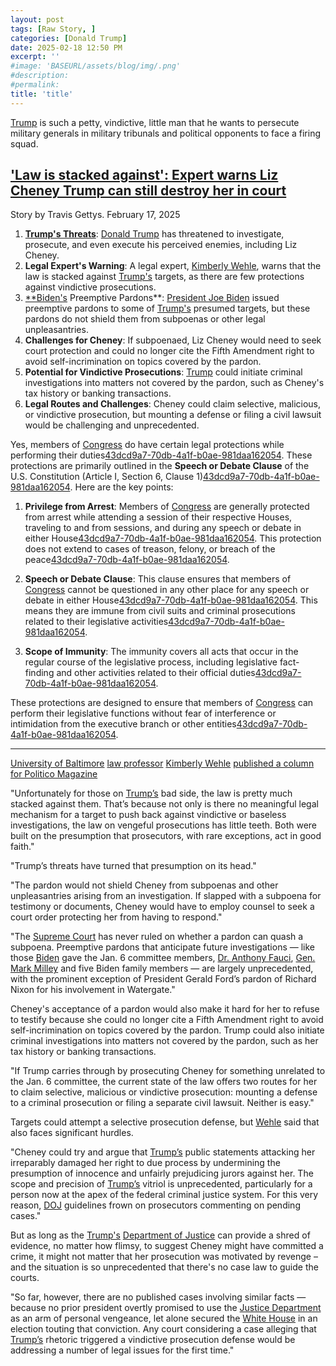 ```yaml
---
layout: post
tags: [Raw Story, ]
categories: [Donald Trump]
date: 2025-02-18 12:50 PM
excerpt: ''
#image: 'BASEURL/assets/blog/img/.png'
#description:
#permalink:
title: 'title'
---
```



[Trump](https://www.whitehouse.gov/) is such a petty, vindictive, little man that he wants to persecute military generals in military tribunals and political opponents to face a firing squad. 

## ['Law is stacked against': Expert warns Liz Cheney Trump can still destroy her in court](https://www.rawstory.com/donald-trump-retribution-2671169259/)

Story by Travis Gettys. February 17, 2025

1. **[Trump's Threats](https://www.whitehouse.gov/)**: [Donald Trump](https://www.whitehouse.gov/) has threatened to investigate, prosecute, and even execute his perceived enemies, including Liz Cheney.
2. **Legal Expert's Warning**: A legal expert, [Kimberly Wehle](), warns that the law is stacked against [Trump's](https://www.whitehouse.gov/) targets, as there are few protections against vindictive prosecutions.
3. [**Biden's](bidenwhitehouse.archives.gov/) Preemptive Pardons**: [President Joe Biden]() issued preemptive pardons to some of [Trump's](https://www.whitehouse.gov/) presumed targets, but these pardons do not shield them from subpoenas or other legal unpleasantries.
4. **Challenges for Cheney**: If subpoenaed, Liz Cheney would need to seek court protection and could no longer cite the Fifth Amendment right to avoid self-incrimination on topics covered by the pardon.
5. **Potential for Vindictive Prosecutions**: [Trump](https://www.whitehouse.gov/) could initiate criminal investigations into matters not covered by the pardon, such as Cheney's tax history or banking transactions.
6. **Legal Routes and Challenges**: Cheney could claim selective, malicious, or vindictive prosecution, but mounting a defense or filing a civil lawsuit would be challenging and unprecedented.

Yes, members of [Congress](https://www.congress.gov/) do have certain legal protections while performing their duties[43dcd9a7-70db-4a1f-b0ae-981daa162054](https://en.wikipedia.org/wiki/Speech_or_Debate_Clause?citationMarker=43dcd9a7-70db-4a1f-b0ae-981daa162054 "1"). These protections are primarily outlined in the **Speech or Debate Clause** of the U.S. Constitution (Article I, Section 6, Clause 1)[43dcd9a7-70db-4a1f-b0ae-981daa162054](https://en.wikipedia.org/wiki/Speech_or_Debate_Clause?citationMarker=43dcd9a7-70db-4a1f-b0ae-981daa162054 "1"). Here are the key points:

1. **Privilege from Arrest**: Members of [Congress](https://www.congress.gov/) are generally protected from arrest while attending a session of their respective Houses, traveling to and from sessions, and during any speech or debate in either House[43dcd9a7-70db-4a1f-b0ae-981daa162054](https://constitution.congress.gov/browse/essay/artI-S6-C1-2/ALDE_00013354/?citationMarker=43dcd9a7-70db-4a1f-b0ae-981daa162054 "2"). This protection does not extend to cases of treason, felony, or breach of the peace[43dcd9a7-70db-4a1f-b0ae-981daa162054](https://constitution.congress.gov/browse/essay/artI-S6-C1-2/ALDE_00013354/?citationMarker=43dcd9a7-70db-4a1f-b0ae-981daa162054 "2").

2. **Speech or Debate Clause**: This clause ensures that members of [Congress](https://www.congress.gov/) cannot be questioned in any other place for any speech or debate in either House[43dcd9a7-70db-4a1f-b0ae-981daa162054](https://en.wikipedia.org/wiki/Speech_or_Debate_Clause?citationMarker=43dcd9a7-70db-4a1f-b0ae-981daa162054 "1"). This means they are immune from civil suits and criminal prosecutions related to their legislative activities[43dcd9a7-70db-4a1f-b0ae-981daa162054](https://en.wikipedia.org/wiki/Speech_or_Debate_Clause?citationMarker=43dcd9a7-70db-4a1f-b0ae-981daa162054 "1").

3. **Scope of Immunity**: The immunity covers all acts that occur in the regular course of the legislative process, including legislative fact-finding and other activities related to their official duties[43dcd9a7-70db-4a1f-b0ae-981daa162054](https://definitions.uslegal.com/c/congressional-immunity/?citationMarker=43dcd9a7-70db-4a1f-b0ae-981daa162054 "3").

These protections are designed to ensure that members of [Congress](https://www.congress.gov/) can perform their legislative functions without fear of interference or intimidation from the executive branch or other entities[43dcd9a7-70db-4a1f-b0ae-981daa162054](https://en.wikipedia.org/wiki/Speech_or_Debate_Clause?citationMarker=43dcd9a7-70db-4a1f-b0ae-981daa162054 "1").

----

[University of Baltimore](https://www.ubalt.edu/) [law professor](https://law.ubalt.edu/?_ga=2.221166685.45189318.1739904423-1929766853.1739904423) [Kimberly Wehle](https://law.ubalt.edu/faculty/profiles/wehle-kimberly.cfm) [published a column for Politico Magazine](https://www.politico.com/news/magazine/2025/02/17/trump-targets-law-00204413)

"Unfortunately for those on [Trump’s](https://www.whitehouse.gov/) bad side, the law is pretty much stacked against them. That’s because not only is there no meaningful legal mechanism for a target to push back against vindictive or baseless investigations, the law on vengeful prosecutions has little teeth. Both were built on the presumption that prosecutors, with rare exceptions, act in good faith."

"Trump’s threats have turned that presumption on its head."

"The pardon would not shield Cheney from subpoenas and other unpleasantries arising from an investigation. If slapped with a subpoena for testimony or documents, Cheney would have to employ counsel to seek a court order protecting her from having to respond."

"The [Supreme Court](https://www..supremecourt.gov^) has never ruled on whether a pardon can quash a subpoena. Preemptive pardons that anticipate future investigations — like those [Biden](bidenwhitehouse.archives.gov) gave the Jan. 6 committee members, [Dr. Anthony Fauci](), [Gen. Mark Milley](https://www.army.mil/) and five Biden family members — are largely unprecedented, with the prominent exception of President Gerald Ford’s pardon of Richard Nixon for his involvement in Watergate."

Cheney's acceptance of a pardon would also make it hard for her to refuse to testify because she could no longer cite a Fifth Amendment right to avoid self-incrimination on topics covered by the pardon. Trump could also initiate criminal investigations into matters not covered by the pardon, such as her tax history or banking transactions.

"If Trump carries through by prosecuting Cheney for something unrelated to the Jan. 6 committee, the current state of the law offers two routes for her to claim selective, malicious or vindictive prosecution: mounting a defense to a criminal prosecution or filing a separate civil lawsuit. Neither is easy."

Targets could attempt a selective prosecution defense, but [Wehle](https://law.ubalt.edu/faculty/profiles/wehle-kimberly.cfm) said that also faces significant hurdles.

"Cheney could try and argue that [Trump’s](https://www.whitehouse.gov/) public statements attacking her irreparably damaged her right to due process by undermining the presumption of innocence and unfairly prejudicing jurors against her. The scope and precision of [Trump’s](https://www.whitehouse.gov/) vitriol is unprecedented, particularly for a person now at the apex of the federal criminal justice system. For this very reason, [DOJ](https://www.justice.gov/) guidelines frown on prosecutors commenting on pending cases."

But as long as the [Trump's](https://www.whitehouse.gov/) [Department of Justice](https://www.justice.gov/) can provide a shred of evidence, no matter how flimsy, to suggest Cheney might have committed a crime, it might not matter that her prosecution was motivated by revenge – and the situation is so unprecedented that there's no case law to guide the courts.

"So far, however, there are no published cases involving similar facts — because no prior president overtly promised to use the [Justice Department](https://www.justice.gov/) as an arm of personal vengeance, let alone secured the [White House](https://www.whitehouse.gov/) in an election touting that conviction. Any court considering a case alleging that [Trump’s](https://www.whitehouse.gov/) rhetoric triggered a vindictive prosecution defense would be addressing a number of legal issues for the first time."
